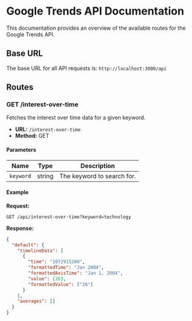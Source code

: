 # Google Trends API Documentation

This documentation provides an overview of the available routes for the Google Trends API.

## Base URL

The base URL for all API requests is: `http://localhost:3000/api`

## Routes

### GET /interest-over-time

Fetches the interest over time data for a given keyword.

- **URL:** `/interest-over-time`
- **Method:** GET

#### Parameters

| Name      | Type   | Description                |
| --------- | ------ | -------------------------- |
| `keyword` | string | The keyword to search for. |

#### Example

**Request:**

```http
GET /api/interest-over-time?keyword=technology
```

**Response:**

```json
{
  "default": {
    "timelineData": [
      {
        "time": "1072915200",
        "formattedTime": "Jan 2004",
        "formattedAxisTime": "Jan 1, 2004",
        "value": [26],
        "formattedValue": ["26"]
      }
    ],
    "averages": []
  }
}
```

